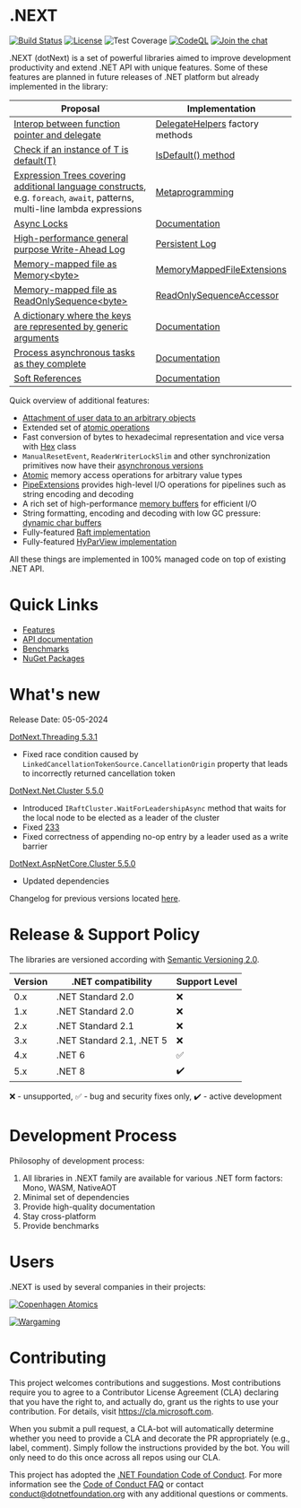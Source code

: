 .NEXT
====
[![Build Status](https://dev.azure.com/dotnet/dotNext/_apis/build/status/dotnet.dotNext?branchName=master)](https://dev.azure.com/dotnet/dotNext/_build/latest?definitionId=1&branchName=master)
[![License](https://img.shields.io/badge/license-MIT-blue.svg)](https://github.com/dotnet/dotNext/blob/master/LICENSE)
![Test Coverage](https://img.shields.io/azure-devops/coverage/dotnet/dotnext/160/master)
[![CodeQL](https://github.com/dotnet/dotNext/workflows/CodeQL/badge.svg)](https://github.com/dotnet/dotNext/actions?query=workflow%3ACodeQL)
[![Join the chat](https://badges.gitter.im/dot_next/community.svg)](https://gitter.im/dot_next/community)

.NEXT (dotNext) is a set of powerful libraries aimed to improve development productivity and extend .NET API with unique features. Some of these features are planned in future releases of .NET platform but already implemented in the library:

| Proposal | Implementation |
| ---- | ---- |
| [Interop between function pointer and delegate](https://github.com/dotnet/csharplang/discussions/3680) | [DelegateHelpers](https://dotnet.github.io/dotNext/api/DotNext.DelegateHelpers.html) factory methods |
| [Check if an instance of T is default(T)](https://github.com/dotnet/corefx/issues/16209) | [IsDefault() method](https://dotnet.github.io/dotNext/api/DotNext.Runtime.Intrinsics.html) |
| [Expression Trees covering additional language constructs](https://github.com/dotnet/csharplang/issues/158), e.g. `foreach`, `await`, patterns, multi-line lambda expressions | [Metaprogramming](https://dotnet.github.io/dotNext/features/metaprogramming/index.html) |
| [Async Locks](https://github.com/dotnet/corefx/issues/34073) | [Documentation](https://dotnet.github.io/dotNext/features/threading/index.html) |
| [High-performance general purpose Write-Ahead Log](https://github.com/dotnet/corefx/issues/25034) | [Persistent Log](https://dotnet.github.io/dotNext/features/cluster/wal.html)  |
| [Memory-mapped file as Memory&lt;byte&gt;](https://github.com/dotnet/runtime/issues/37227) | [MemoryMappedFileExtensions](https://dotnet.github.io/dotNext/features/io/mmfile.html) |
| [Memory-mapped file as ReadOnlySequence&lt;byte&gt;](https://github.com/dotnet/runtime/issues/24805) | [ReadOnlySequenceAccessor](https://dotnet.github.io/dotNext/api/DotNext.IO.MemoryMappedFiles.ReadOnlySequenceAccessor.html) |
| [A dictionary where the keys are represented by generic arguments](https://github.com/dotnet/runtime/issues/59718) | [Documentation](https://dotnet.github.io/dotNext/features/core/typem.html) |
| [Process asynchronous tasks as they complete](https://github.com/dotnet/runtime/issues/61959) | [Documentation](https://dotnet.github.io/dotNext/features/threading/taskpipe.html) |
| [Soft References](https://github.com/dotnet/runtime/issues/63113) | [Documentation](https://dotnet.github.io/dotNext/features/core/softref.html) |

Quick overview of additional features:

* [Attachment of user data to an arbitrary objects](https://dotnet.github.io/dotNext/features/core/userdata.html)
* Extended set of [atomic operations](https://dotnet.github.io/dotNext/features/core/atomic.html)
* Fast conversion of bytes to hexadecimal representation and vice versa with [Hex](https://dotnet.github.io/dotNext/api/DotNext.Buffers.Text.Hex.html) class
* `ManualResetEvent`, `ReaderWriterLockSlim` and other synchronization primitives now have their [asynchronous versions](https://dotnet.github.io/dotNext/features/threading/rwlock.html)
* [Atomic](https://dotnet.github.io/dotNext/features/core/atomic.html) memory access operations for arbitrary value types
* [PipeExtensions](https://dotnet.github.io/dotNext/api/DotNext.IO.Pipelines.PipeExtensions.html) provides high-level I/O operations for pipelines such as string encoding and decoding
* A rich set of high-performance [memory buffers](https://dotnet.github.io/dotNext/features/io/buffers.html) for efficient I/O
* String formatting, encoding and decoding with low GC pressure: [dynamic char buffers](https://dotnet.github.io/dotNext/features/io/buffers.html#char-buffer)
* Fully-featured [Raft implementation](https://github.com/dotnet/dotNext/tree/master/src/cluster#raft)
* Fully-featured [HyParView implementation](https://github.com/dotnet/dotNext/tree/master/src/cluster#hyparview)

All these things are implemented in 100% managed code on top of existing .NET API.

# Quick Links

* [Features](https://dotnet.github.io/dotNext/features/core/index.html)
* [API documentation](https://dotnet.github.io/dotNext/api/DotNext.html)
* [Benchmarks](https://dotnet.github.io/dotNext/benchmarks.html)
* [NuGet Packages](https://www.nuget.org/profiles/rvsakno)

# What's new
Release Date: 05-05-2024

<a href="https://www.nuget.org/packages/dotnext.threading/5.3.1">DotNext.Threading 5.3.1</a>
* Fixed race condition caused by `LinkedCancellationTokenSource.CancellationOrigin` property that leads to incorrectly returned cancellation token

<a href="https://www.nuget.org/packages/dotnext.net.cluster/5.5.0">DotNext.Net.Cluster 5.5.0</a>
* Introduced `IRaftCluster.WaitForLeadershipAsync` method that waits for the local node to be elected as a leader of the cluster
* Fixed [233](https://github.com/dotnet/dotNext/issues/233)
* Fixed correctness of appending no-op entry by a leader used as a write barrier

<a href="https://www.nuget.org/packages/dotnext.aspnetcore.cluster/5.5.0">DotNext.AspNetCore.Cluster 5.5.0</a>
* Updated dependencies

Changelog for previous versions located [here](./CHANGELOG.md).

# Release & Support Policy
The libraries are versioned according with [Semantic Versioning 2.0](https://semver.org/).

| Version | .NET compatibility | Support Level |
| ---- | ---- | ---- |
| 0.x | .NET Standard 2.0 | :x: |
| 1.x | .NET Standard 2.0 | :x: |
| 2.x | .NET Standard 2.1 | :x: |
| 3.x | .NET Standard 2.1, .NET 5 | :x: |
| 4.x | .NET 6 | :white_check_mark: |
| 5.x | .NET 8 | :heavy_check_mark: |

:x: - unsupported, :white_check_mark: - bug and security fixes only, :heavy_check_mark: - active development

# Development Process
Philosophy of development process:
1. All libraries in .NEXT family are available for various .NET form factors: Mono, WASM, NativeAOT
1. Minimal set of dependencies
1. Provide high-quality documentation
1. Stay cross-platform
1. Provide benchmarks

# Users
.NEXT is used by several companies in their projects:

[![Copenhagen Atomics](https://upload.wikimedia.org/wikipedia/commons/thumb/6/66/Copenhagenatomics_logo_gray.png/320px-Copenhagenatomics_logo_gray.png)](https://www.copenhagenatomics.com)

[![Wargaming](https://upload.wikimedia.org/wikipedia/en/f/fa/Wargaming_logo.svg)](https://wargaming.com)

# Contributing
This project welcomes contributions and suggestions.  Most contributions require you to agree to a
Contributor License Agreement (CLA) declaring that you have the right to, and actually do, grant us
the rights to use your contribution. For details, visit https://cla.microsoft.com.

When you submit a pull request, a CLA-bot will automatically determine whether you need to provide
a CLA and decorate the PR appropriately (e.g., label, comment). Simply follow the instructions
provided by the bot. You will only need to do this once across all repos using our CLA.

This project has adopted the [.NET Foundation Code of Conduct](https://dotnetfoundation.org/code-of-conduct).
For more information see the [Code of Conduct FAQ](https://www.contributor-covenant.org/faq/) or
contact [conduct@dotnetfoundation.org](mailto:conduct@dotnetfoundation.org) with any additional questions or comments.
